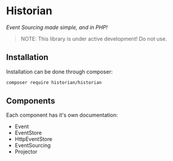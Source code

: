 Historian
=========

*Event Sourcing made simple, and in PHP!*

> NOTE: This library is under active development! Do not use.

## Installation
Installation can be done through composer:

```bash
composer require historian/historian
```

## Components

Each component has it's own documentation:
- Event
- EventStore
- HttpEventStore
- EventSourcing
- Projector